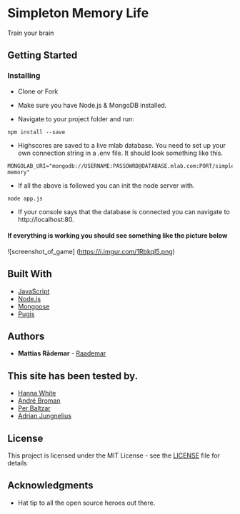 # Simpleton Memory Life

Train your brain

## Getting Started

### Installing

* Clone or Fork

* Make sure you have Node.js & MongoDB installed.

* Navigate to your project folder and run:
```
npm install --save
```
* Highscores are saved to a live mlab database. You need to set up your own connection string in a .env file. 
It should look something like this.
```
MONGOLAB_URI="mongodb://USERNAME:PASSOWRD@DATABASE.mlab.com:PORT/simple-memory"
```
* If all the above is followed you can init the node server with.
```
node app.js
```
* If your console says that the database is connected you can navigate to http://localhost:80.

#### If everything is working you should see something like the picture below

![screenshot_of_game]
(https://i.imgur.com/1RbkqI5.png)

## Built With


* [JavaScript](https://javascript.com)
* [Node.js](https://nodejs.org)
* [Mongoose](https://mongoosejs.com)
* [Pugjs](https://pugjs.org)


## Authors

* **Mattias Rådemar** - [Raademar](https://github.com/Raademar)

## This site has been tested by.

* [Hanna White](https://hannawhite.se)
* [André Broman](https://github.com/laykith)
* [Per Baltzar](https://github.com/perbaltzar)
* [Adrian Jungnelius](https://github.com/AdrianJung)

## License

This project is licensed under the MIT License - see the [LICENSE](LICENSE) file for details

## Acknowledgments

* Hat tip to all the open source heroes out there.
